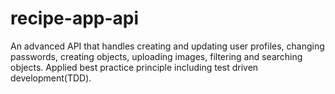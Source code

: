 # recipe-app-api
An advanced API that handles creating and updating user profiles, changing passwords, creating objects, uploading images, filtering and searching objects.
Applied best practice principle including test driven development(TDD).
